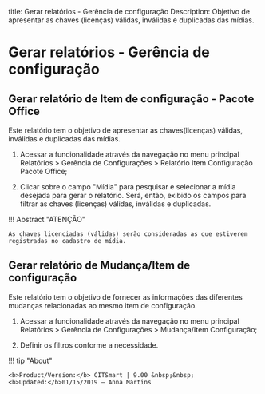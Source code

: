 title: Gerar relatórios - Gerência de configuração
Description: Objetivo de apresentar as chaves (licenças) válidas, inválidas e duplicadas das mídias.
# Gerar relatórios - Gerência de configuração

Gerar relatório de Item de configuração - Pacote Office
-----------------------------------------------------------

Este relatório tem o objetivo de apresentar as chaves(licenças) válidas,
inválidas e duplicadas das mídias.

1.  Acessar a funcionalidade através da navegação no menu principal Relatórios
    \> Gerência de Configurações \> Relatório Item Configuração Pacote Office;

2.  Clicar sobre o campo "Mídia" para pesquisar e selecionar a mídia desejada
    para gerar o relatório. Será, então, exibido os campos para filtrar as
    chaves (licenças) válidas, inválidas e duplicadas.

!!! Abstract "ATENÇÃO"

    As chaves licenciadas (válidas) serão consideradas as que estiverem
    registradas no cadastro de mídia.  

Gerar relatório de Mudança/Item de configuração
---------------------------------------------------

Este relatório tem o objetivo de fornecer as informações das diferentes
mudanças relacionadas ao mesmo item de configuração.

1.  Acessar a funcionalidade através da navegação no menu principal Relatórios
    \> Gerência de Configurações \> Mudança/Item Configuração;

2.  Definir os filtros conforme a necessidade.


!!! tip "About"

    <b>Product/Version:</b> CITSmart | 9.00 &nbsp;&nbsp;
    <b>Updated:</b>01/15/2019 – Anna Martins
